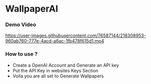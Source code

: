 # WallpaperAI 

### Demo Video

https://user-images.githubusercontent.com/76587144/218308953-960ab760-777e-4acd-a6ac-1fb478f615d1.mp4

### How to use ?

* Create a OpenAI Account and Generate an API key
* Put the API Key in websites Keys Section 
* Voila you are all set to Generate Wallpapers 

